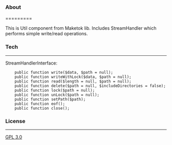 ### About
=========

This is Util component from Maketok lib. Includes StreamHandler which performs simple write/read operations.


### Tech
--------

StreamHandlerInterface:

```
    public function write($data, $path = null);
    public function writeWithLock($data, $path = null);
    public function read($length = null, $path = null);
    public function delete($path = null, $includeDirectories = false);
    public function lock($path = null);
    public function unLock($path = null);
    public function setPath($path);
    public function eof();
    public function close();
```


### License
---------

[GPL 3.0](https://www.gnu.org/licenses/gpl-faq.html)

